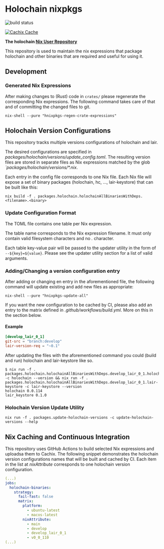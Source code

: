 # Holochain nixpkgs

![build status](https://github.com/holochain/holochain-nixpkgs/actions/workflows/build.yml/badge.svg)

[![Cachix Cache](https://img.shields.io/badge/cachix/holochain-ci-blue.svg)](https://holochain-ci.cachix.org)

**The holochain [Nix User Repository](https://github.com/nix-community/NUR)**

This repository is used to maintain the nix expressions that package holochain and other binaries that are required and useful for using it.

## Development

### Generated Nix Expressions

After making changes to (Rust) code in `crates/`  please regenerate the corresponding Nix expressions.
The following command takes care of that and of committing the changed files to git.

```shell
nix-shell --pure "hnixpkgs-regen-crate-expressions"
```


## Holochain Version Configurations

This repository tracks multiple versions configurations of holochain and lair.

The desired configurations are specified in _packages/holochain/versions/update_config.toml_.
The resulting version files are stored in separate files as Nix expressions matched by the glob _`packages/holochain/versions/*.nix_.

Each entry in the config file corresponds to one Nix file.
Each Nix file will expose a set of binary packages (holochain, hc, ..., lair-keystore) that can be built like this:

```shell
nix build -f . packages.holochain.holochainAllBinariesWithDeps.<filename>.<binary>
```

### Update Configuration Format

The TOML file contains one table per Nix expression.

The table name corresponds to the Nix expression filename.
It must only contain valid filesystem characters and no _._ character.

Each table key-value pair will be passed to the updater utility in the form of `--${key}=${value}`.
Please see the updater utility section for a list of valid arguments.

### Adding/Changing a version configuration entry

After adding or changing en entry in the aforementioned file, the following command will update existing and add new files as appropriate:

```shell
nix-shell --pure "hnixpkgs-update-all"
```

If you want the new configuration to be cached by CI, please also add an entry to the matrix defined in _.github/workflows/build.yml_.
More on this in the section below.

#### Example

```toml
[develop_lair_0_1]
git-src = "branch:develop"
lair-version-req = "~0.1"
```

After updating the files with the aforementioned command you could (build and run) holochain and lair-keystore like so.

```shell
$ nix run -f . packages.holochain.holochainAllBinariesWithDeps.develop_lair_0_1.holochain -c holochain --version && nix run -f . packages.holochain.holochainAllBinariesWithDeps.develop_lair_0_1.lair-keystore -c lair-keystore --version
holochain 0.0.114
lair_keystore 0.1.0
```

### Holochain Version Update Utility

```shell
nix run -f . packages.update-holochain-versions -c update-holochain-versions --help
```

## Nix Caching and Continuous Integration

This repository uses GitHub Actions to build selected Nix expressions and uploadsa them to Cachix.
The following snippet demonstrates the holochain version configurations names that will be built and cached by CI. Each item in the list at _nixAttribute_ corresponds to one holochain version configuration.

```yaml
(...)
jobs:
  holochain-binaries:
    strategy:
      fail-fast: false
      matrix:
        platform:
          - ubuntu-latest
          - macos-latest
        nixAttribute:
          - main
          - develop
          - develop_lair_0_1
          - v0_0_110
(...)
```
